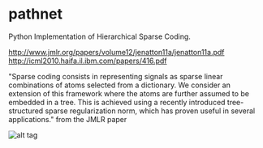 pathnet
===========

Python Implementation of Hierarchical Sparse Coding.

http://www.jmlr.org/papers/volume12/jenatton11a/jenatton11a.pdf
http://icml2010.haifa.il.ibm.com/papers/416.pdf

"Sparse coding consists in representing signals as sparse linear combinations of atoms selected from a dictionary. We consider an extension of this framework where the atoms are further assumed to be embedded in a tree. This is achieved using a recently introduced tree-structured sparse regularization norm, which has proven useful in several applications." from the JMLR paper

![alt tag](https://github.com/jaesik817/hsc/blob/master/figures/tsgl.PNG)

